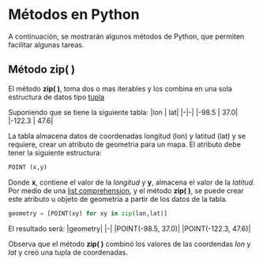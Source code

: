# Métodos en Python

A continuación, se mostrarán algunos métodos de Python, que permiten facilitar algunas tareas.

## Método zip( )
El método **zip( )**, toma dos o mas iterables y los combina en una sola estructura de datos tipo [tupla]()

Suponiendo que se tiene la siguiente tabla:
|lon |  lat|
|-|-|
|-98.5 |    37.0|
|-122.3  |  47.6|

La tabla almacena datos de coordenadas longitud (lon) y latitud (lat) y se requiere, crear un atributo de geometria para un mapa. El atributo debe tener la siguiente estructura:
```diff
POINT (x,y)
```
Donde **x**, contiene el valor de la *longitud* y **y**, almacena el valor de la *latitud*. Por medio de una [list comprehension](https://github.com/r3card0/Python-Notes/blob/main/PythonIntermediate/17_list_comprehensions.ipynb), y el método **zip( )**, se puede crear este atributo u objeto de geometría a partir de los datos de la tabla.

```python
geometry = [POINT(xy) for xy in zip(lon,lat)]
```

El resultado será:
|geometry|
|-|
|POINT(-98.5, 37.0)|
|POINT(-122.3, 47.6)|

Observa que el método **zip( )** combinó los valores de las coordendas *lon* y *lat* y creó una tupla de coordenadas.
